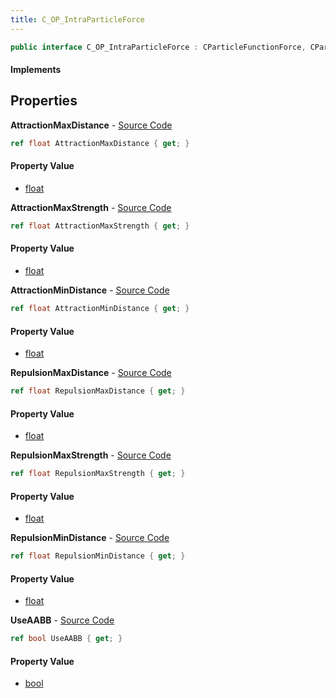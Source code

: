 ```yaml
---
title: C_OP_IntraParticleForce
---
```


```csharp
public interface C_OP_IntraParticleForce : CParticleFunctionForce, CParticleFunction, ISchemaClass<CParticleFunction>, ISchemaClass<CParticleFunctionForce>, ISchemaClass<C_OP_IntraParticleForce>, ISchemaField, ISchemaClass, INativeHandle
```

#### Implements

## Properties

**AttractionMaxDistance** - [Source Code](https://github.com/swiftly-solution/swiftlys2/blob/master/managed/src/SwiftlyS2.Generated/Schemas/Interfaces/C_OP_IntraParticleForce.cs#L18)

```csharp
ref float AttractionMaxDistance { get; }
```

#### Property Value

- [float](https://learn.microsoft.com/dotnet/api/system.single)

**AttractionMaxStrength** - [Source Code](https://github.com/swiftly-solution/swiftlys2/blob/master/managed/src/SwiftlyS2.Generated/Schemas/Interfaces/C_OP_IntraParticleForce.cs#L20)

```csharp
ref float AttractionMaxStrength { get; }
```

#### Property Value

- [float](https://learn.microsoft.com/dotnet/api/system.single)

**AttractionMinDistance** - [Source Code](https://github.com/swiftly-solution/swiftlys2/blob/master/managed/src/SwiftlyS2.Generated/Schemas/Interfaces/C_OP_IntraParticleForce.cs#L16)

```csharp
ref float AttractionMinDistance { get; }
```

#### Property Value

- [float](https://learn.microsoft.com/dotnet/api/system.single)

**RepulsionMaxDistance** - [Source Code](https://github.com/swiftly-solution/swiftlys2/blob/master/managed/src/SwiftlyS2.Generated/Schemas/Interfaces/C_OP_IntraParticleForce.cs#L24)

```csharp
ref float RepulsionMaxDistance { get; }
```

#### Property Value

- [float](https://learn.microsoft.com/dotnet/api/system.single)

**RepulsionMaxStrength** - [Source Code](https://github.com/swiftly-solution/swiftlys2/blob/master/managed/src/SwiftlyS2.Generated/Schemas/Interfaces/C_OP_IntraParticleForce.cs#L26)

```csharp
ref float RepulsionMaxStrength { get; }
```

#### Property Value

- [float](https://learn.microsoft.com/dotnet/api/system.single)

**RepulsionMinDistance** - [Source Code](https://github.com/swiftly-solution/swiftlys2/blob/master/managed/src/SwiftlyS2.Generated/Schemas/Interfaces/C_OP_IntraParticleForce.cs#L22)

```csharp
ref float RepulsionMinDistance { get; }
```

#### Property Value

- [float](https://learn.microsoft.com/dotnet/api/system.single)

**UseAABB** - [Source Code](https://github.com/swiftly-solution/swiftlys2/blob/master/managed/src/SwiftlyS2.Generated/Schemas/Interfaces/C_OP_IntraParticleForce.cs#L28)

```csharp
ref bool UseAABB { get; }
```

#### Property Value

- [bool](https://learn.microsoft.com/dotnet/api/system.boolean)

